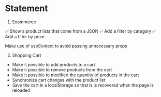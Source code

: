# Statement

1. Ecommerce

✅ Show a product lists that come from a JSON
✅ Add a filter by category
✅ Add a filter by price

Make use of useContext to avoid passing unnecessary props

2. Shopping Cart

- Make it possible to add products to a cart
- Make it possible to remove products from the cart
- Make it possible to modified the quantity of products in the cart
- Synchronize cart changes with the product list
- Save the cart in a localStorage so that is is recovered when the page is reloaded